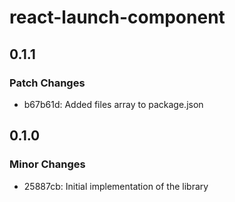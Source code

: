 # react-launch-component

## 0.1.1

### Patch Changes

- b67b61d: Added files array to package.json

## 0.1.0

### Minor Changes

- 25887cb: Initial implementation of the library
